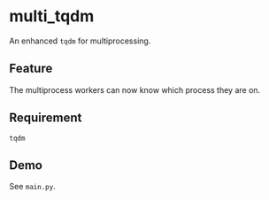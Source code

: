 # multi_tqdm

An enhanced `tqdm` for multiprocessing.

## Feature

The multiprocess workers can now know which process they are on.

## Requirement

`tqdm`

## Demo

See `main.py`.